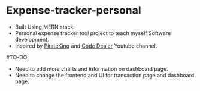 # Expense-tracker-personal

- Built Using MERN stack.
- Personal expense tracker tool project to teach myself Software development.
- Inspired by [PirateKing](https://www.piratekingdom.com/projects/personal-finance-app-frontend) and [Code Dealer](https://www.youtube.com/channel/UCn5s7JYuccuKDXN5Mo2XK5Q) Youtube channel.

#TO-DO
- Need to add more charts and information on dashboard page.
- Need to change the frontend and UI for transaction page and dashboard page.


